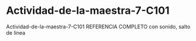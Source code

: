 # Actividad-de-la-maestra-7-C101
Actividad-de-la-maestra-7-C101 REFERENCIA COMPLETO con sonido, salto de línea
